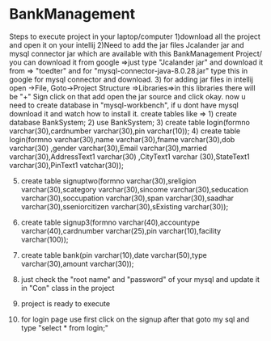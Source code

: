 # BankManagement
Steps to execute project in your laptop/computer
1)download all the project and open it on your intellij
2)Need to add the jar files Jcalander jar and mysql connector jar which are available with this BankManagement Project/ you can download it from google =>just type "Jcalander jar" and download it from => "toedter" and for "mysql-connector-java-8.0.28.jar" type this in google for mysql connector and download.
3) for adding jar files in intellij open ->File, Goto->Project Structure =>Libraries=>in this libraries there will be   "+"    Sign click on that add open the jar source and click okay.
now u need to create database in "mysql-workbench", if u dont have mysql download it and watch how to install it.
create tables like => 1) create database BankSystem;
2) use BankSystem;
3) create table login(formno varchar(30),cardnumber varchar(30),pin varchar(10));
4) create table login(formno varchar(30),name varchar(30),fname varchar(30),dob varchar(30) ,gender varchar(30),Email varchar(30),married varchar(30),AddressText1 varchar(30) ,CityText1 varchar (30),StateText1 varchar(30),PinText1 vatchar(30));

5) create table signuptwo(formno varchar(30),sreligion varchar(30),scategory varchar(30),sincome varchar(30),seducation varchar(30),soccupation varchar(30),span varchar(30),saadhar varchar(30),sseniorcitizen varchar(30),sExisting varchar(30));
6) create table signup3(formno varchar(40),accountype varchar(40),cardnumber varchar(25),pin varchar(10),facility varchar(100));
7) create table bank(pin varchar(10),date varchar(50),type varchar(30),amount varchar(30));

8) just check the "root name" and  "password" of your mysql and update it in "Con" class in the project
9) project is ready to execute

10) for login page  use first click on the signup after that goto my sql and type "select * from login;" 
